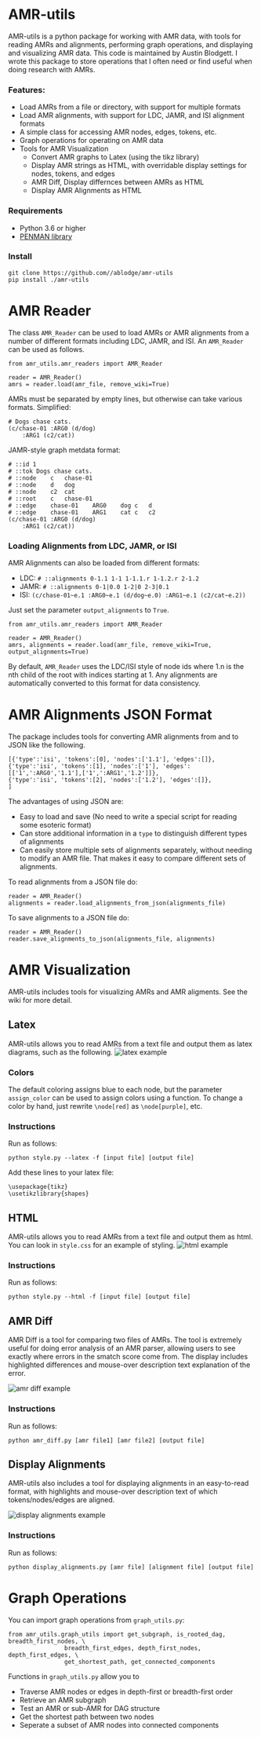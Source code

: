# AMR-utils
AMR-utils is a python package for working with AMR data, with tools for reading AMRs and alignments, performing graph operations, and displaying and visualizing AMR data. This code is maintained by Austin Blodgett. I wrote this package to store operations that I often need or find useful when doing research with AMRs. 
### Features:
- Load AMRs from a file or directory, with support for multiple formats
- Load AMR alignments, with support for LDC, JAMR, and ISI alignment formats
- A simple class for accessing AMR nodes, edges, tokens, etc.
- Graph operations for operating on AMR data
- Tools for AMR Visualization
	- Convert AMR graphs to Latex (using the tikz library)
	- Display AMR strings as HTML, with overridable display settings for nodes, tokens, and edges
	- AMR Diff, Display differnces between AMRs as HTML
	- Display AMR Alignments as HTML

### Requirements
- Python 3.6 or higher
- [PENMAN library](https://github.com/goodmami/penman)

### Install
```
git clone https://github.com//ablodge/amr-utils
pip install ./amr-utils
```

# AMR Reader
The class `AMR_Reader` can be used to load AMRs or AMR alignments from a number of different formats including LDC, JAMR, and ISI. An `AMR_Reader` can be used as follows.

```
from amr_utils.amr_readers import AMR_Reader

reader = AMR_Reader()
amrs = reader.load(amr_file, remove_wiki=True)
```

AMRs must be separated by empty lines, but otherwise can take various formats.
Simplified:
```
# Dogs chase cats.
(c/chase-01 :ARG0 (d/dog)
	:ARG1 (c2/cat))
```

JAMR-style graph metdata format:

```
# ::id 1
# ::tok Dogs chase cats.
# ::node	c	chase-01
# ::node	d	dog
# ::node	c2	cat
# ::root	c	chase-01
# ::edge	chase-01	ARG0	dog	c	d
# ::edge	chase-01	ARG1	cat	c	c2
(c/chase-01 :ARG0 (d/dog)
	:ARG1 (c2/cat))
```

### Loading Alignments from LDC, JAMR, or ISI
AMR Alignments can also be loaded from different formats:
- LDC:
`# ::alignments 0-1.1 1-1 1-1.1.r 1-1.2.r 2-1.2`
- JAMR:
`# ::alignments 0-1|0.0 1-2|0 2-3|0.1`
- ISI:
`(c/chase-01~e.1 :ARG0~e.1 (d/dog~e.0) :ARG1~e.1 (c2/cat~e.2))`

Just set the parameter `output_alignments` to `True`. 

```
from amr_utils.amr_readers import AMR_Reader

reader = AMR_Reader()
amrs, alignments = reader.load(amr_file, remove_wiki=True, output_alignments=True)
```

By default, `AMR_Reader` uses the LDC/ISI style of node ids where 1.n is the nth child of the root with indices starting at 1. 
Any alignments are automatically converted to this format for data consistency. 

# AMR Alignments JSON Format
The package includes tools for converting AMR alignments from and to JSON like the following.
```
[{'type':'isi', 'tokens':[0], 'nodes':['1.1'], 'edges':[]},
{'type':'isi', 'tokens':[1], 'nodes':['1'], 'edges':[['1',':ARG0','1.1'],['1',':ARG1','1.2']]},
{'type':'isi', 'tokens':[2], 'nodes':['1.2'], 'edges':[]},
]
```

The advantages of using JSON are:
- Easy to load and save (No need to write a special script for reading some esoteric format)
- Can store additional information in a `type` to distinguish different types of alignments
- Can easily store multiple sets of alignments separately, without needing to modify an AMR file. That makes it easy to compare different sets of alignments. 

To read alignments from a JSON file do:
```
reader = AMR_Reader()
alignments = reader.load_alignments_from_json(alignments_file)
```
To save alignments to a JSON file do:
```
reader = AMR_Reader()
reader.save_alignments_to_json(alignments_file, alignments)
```
# AMR Visualization
AMR-utils includes tools for visualizing AMRs and AMR aligments. See the wiki for more detail.

## Latex
AMR-utils allows you to read AMRs from a text file and output them as latex diagrams, such as the following.
![latex example](https://github.com/ablodge/amr-utils/blob/master/latex_ex.PNG)

### Colors
The default coloring assigns blue to each node, but the parameter `assign_color` can be used to assign colors using a function. To change a color by hand, just rewrite `\node[red]` as `\node[purple]`, etc.

### Instructions
Run as follows:

`python style.py --latex -f [input file] [output file]`

Add these lines to your latex file:

```
\usepackage{tikz}
\usetikzlibrary{shapes}
```


## HTML
AMR-utils allows you to read AMRs from a text file and output them as html. You can look in `style.css` for an example of styling. 
![html example](https://github.com/ablodge/amr-utils/blob/master/html_ex.PNG)
### Instructions
Run as follows:

`python style.py --html -f [input file] [output file]`


## AMR Diff

AMR Diff is a tool for comparing two files of AMRs. The tool is extremely useful for doing error analysis of an AMR parser, allowing users to see exactly where errors in the smatch score come from. The display includes highlighted differences and mouse-over description text explanation of the error.

![amr diff example](https://github.com/ablodge/amr-utils/blob/master/amr_diff_ex.PNG)
### Instructions
Run as follows:

`python amr_diff.py [amr file1] [amr file2] [output file]`


## Display Alignments
AMR-utils also includes a tool for displaying alignments in an easy-to-read format, with highlights and mouse-over description text of which tokens/nodes/edges are aligned.

![display alignments example](https://github.com/ablodge/amr-utils/blob/master/display_align_ex.PNG)
### Instructions
Run as follows:

`python display_alignments.py [amr file] [alignment file] [output file]`


# Graph Operations
You can import graph operations from `graph_utils.py`:
```
from amr_utils.graph_utils import get_subgraph, is_rooted_dag, breadth_first_nodes, \
				breadth_first_edges, depth_first_nodes, depth_first_edges, \
				get_shortest_path, get_connected_components
```
Functions in `graph_utils.py` allow you to
- Traverse AMR nodes or edges in depth-first or breadth-first order
- Retrieve an AMR subgraph
- Test an AMR or sub-AMR for DAG structure
- Get the shortest path between two nodes
- Seperate a subset of AMR nodes into connected components
